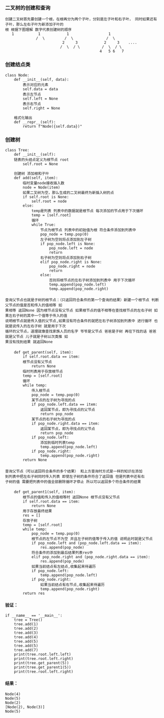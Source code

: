 ### 二叉树的创建和查询
    创建二叉树首先要创建一个根，在根再分为两个子叶，分别是左子叶和右子叶， 同时如果还有子叶，那么左右子叶为新添加子叶的
    根 根据下图理解 数字代表创建树的顺序
       1           1            1                  1     
                  /  \         /  \               /  \ 
                              2     3            2     3    ....
                             /  \  / \          /  \  / \
                                               4   5 6   7
### 创建结点类
    class Node:   
        def __init__(self, data):
            表示对应的元素
            self.data = data  
            表示左节点
            self.left = None  
            表示右节点
            self.right = None  
        
        格式化输出
        def __repr__(self):   
            return f"Node({self.data})"
### 创建树        
    class Tree:     
        def __init__(self):
        链表的头结点定义为根节点 root
            self.root = None   
          
        创建树 添加根和子叶
        def add(self, item):
            临时变量node接收插入数   
            node = Node(item)
            如果二叉树为空，那么生成的二叉树最终为新插入树的点
            if self.root is None:  
                self.root = node
            else:
                temp是列表 列表中的数据就是根节点 每次添加的节点用于下次循环
                temp = [self.root]  
                循环
                while True:
                    节点为根节点 列表中的初始值为根 符合条件添加到列表中
                    pop_node = temp.pop(0)
                    左子树为空则将点添加到左子树
                    if pop_node.left is None:  
                        pop_node.left = node
                        return
                    右子树为空则将点添加到右子树
                    elif pop_node.right is None:  
                        pop_node.right = node
                        return
                    else:
                        否则将根节点的左右子树添加到列表中 用于下次循环 
                        temp.append(pop_node.left)
                        temp.append(pop_node.right)
####         
    查询父节点也就是子树的根节点：（只返回符合条件的第一个查询的结果）新建一个根节点 判断父节点的值是否和传入的值相等 如
    果相等 返回None 因为根节点没有父节点 如果根节点的值不相等在查找根节点的左右子树 如果左右子树的其中一个值等于传入的值
    说明根节点就是传入值的父节点,如果没有符合条件的就把左右子树添加到列表中 进行循环 也就是说传入的左右子树 就是用于下次
    循环的父节点，道理就像查找家族人员的名字 爷爷是父节点 爸爸是子树 再往下找的话 爸爸就是父节点 儿子就是子树以次类推 如
    果没有找到结果 就返回None  
####
        def get_parent(self, item):
            if self.root.data == item:
            根节点没有父节点
                return None  
            临时列表用于存放根节点
            temp = [self.root]
            循环
            while temp:
                传入根节点
                pop_node = temp.pop(0)
                某节点的左子树为寻找的点
                if pop_node.left.data == item:  
                    返回某节点，即为寻找点的父节点
                    return pop_node  
                某节点的右子树为寻找的点
                if pop_node.right.data == item:  
                    返回某节点，即为寻找点的父节点
                    return pop_node  
                if pop_node.left:  
                    添加到临时列表temp
                    temp.append(pop_node.left)
                if pop_node.right:
                    temp.append(pop_node.right)
            return None
    
####
    查询父节点（可以返回符合条件的多个结果） 和上方查询时方式是一样的知识在添加
    到列表中把左右子树同时传入列表 即使左子树的条件符合了返回值 但是列表中还有右
    子树的值 需要把列表中的值全部删除循环才停止 所以可以返回多个符合条件的结果
####
        def get_parent1(self, item):
            根节点的值和传入的值相等时 返回None 根节点没有父节点
            if self.root.data == item:
                return None
            用于存放最终结果
            res = []
            存放子树
            temp = [self.root]
            while temp:
                pop_node = temp.pop(0)
                根节点的左节点不为空 并且左子树的值等于传入的值 说明此时就是父节点
                if pop_node.left and (pop_node.left.data == item):
                    res.append(pop_node)
                符合条件的添加到最后结果列表res中
                elif pop_node.right and (pop_node.right.data == item):
                    res.append(pop_node)
                如果当前结点有左结点,收集起来待遍历
                if pop_node.left: 
                    temp.append(pop_node.left)
                if pop_node.right:  
                    如果当前结点有右节点,收集起来待遍历
                    temp.append(pop_node.right)
            return res    
            
#### 验证：       
    if __name__ == '__main__':
        tree = Tree()
        tree.add(1)
        tree.add(2)
        tree.add(3)
        tree.add(4)
        tree.add(5)
        tree.add(5)
        tree.add(7)
        print(tree.root.left.left)
        print(tree.root.left.right)
        print(tree.get_parent(5))
        print(tree.get_parent1(5))
        print(tree.root.left.right)
#### 结果：
    Node(4)
    Node(5)
    Node(2)
    [Node(2), Node(3)]
    Node(5)


